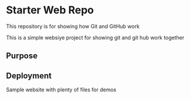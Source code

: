 # Starter Web Repo

This repository is for showing how Git and GitHub work

This is a simple websiye project for showing git and git hub work together

## Purpose

## Deployment

Sample website with plenty of files for demos
